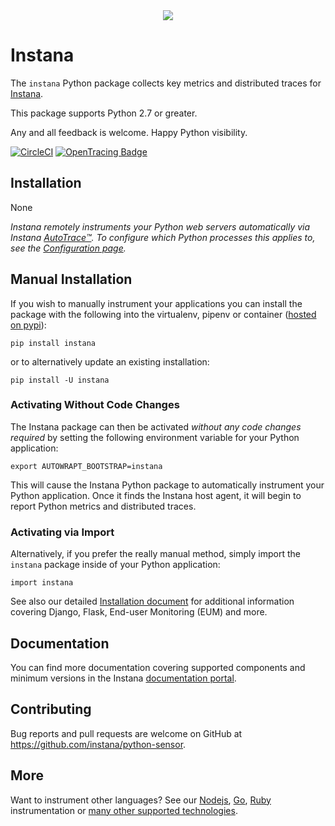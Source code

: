 <div align="center">
<img src="https://disznc.s3.amazonaws.com/python-dashboard-2019.gif"/>
</div>

# Instana

The `instana` Python package collects key metrics and distributed traces for [Instana](https://www.instana.com/).

This package supports Python 2.7 or greater.

Any and all feedback is welcome.  Happy Python visibility.

[![CircleCI](https://circleci.com/gh/instana/python-sensor/tree/master.svg?style=svg)](https://circleci.com/gh/instana/python-sensor/tree/master)
[![OpenTracing Badge](https://img.shields.io/badge/OpenTracing-enabled-blue.svg)](http://opentracing.io)

## Installation

None

_Instana remotely instruments your Python web servers automatically via Instana [AutoTrace™️](https://www.instana.com/supported-technologies/instana-autotrace/).  To configure which Python processes this applies to, see the [Configuration page](https://docs.instana.io/ecosystem/python/configuration/#general)._

##  Manual Installation

If you wish to manually instrument your applications you can install the package with the following into the virtualenv, pipenv or container ([hosted on pypi](https://pypi.python.org/pypi/instana)):

    pip install instana

or to alternatively update an existing installation:

    pip install -U instana

### Activating Without Code Changes

The Instana package can then be activated _without any code changes required_ by setting the following environment variable for your Python application:

    export AUTOWRAPT_BOOTSTRAP=instana

This will cause the Instana Python package to automatically instrument your Python application.  Once it finds the Instana host agent, it will begin to report Python metrics and distributed traces.

### Activating via Import

Alternatively, if you prefer the really manual method, simply import the `instana` package inside of your Python application:

    import instana

See also our detailed [Installation document](https://www.instana.com/docs/ecosystem/python/#installing) for additional information covering Django, Flask, End-user Monitoring (EUM) and more.

## Documentation

You can find more documentation covering supported components and minimum versions in the Instana [documentation portal](https://docs.instana.io/ecosystem/python/).

## Contributing

Bug reports and pull requests are welcome on GitHub at https://github.com/instana/python-sensor.

## More

Want to instrument other languages?  See our [Nodejs](https://github.com/instana/nodejs-sensor), [Go](https://github.com/instana/golang-sensor), [Ruby](https://github.com/instana/ruby-sensor) instrumentation or [many other supported technologies](https://www.instana.com/supported-technologies/).
